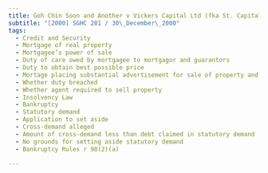 ```yaml
---
title: Goh Chin Soon and Another v Vickers Capital Ltd (fka St. Capital Ltd) 
subtitle: "[2000] SGHC 281 / 30\_December\_2000"
tags:
  - Credit and Security
  - Mortgage of real property
  - Mortgagee’s power of sale
  - Duty of care owed by mortgagee to mortgagor and guarantors
  - Duty to obtain best possible price
  - Mortage placing substantial advertisement for sale of property and accepting only offer at hand
  - Whether duty breached
  - Whether agent required to sell property
  - Insolvency Law
  - Bankruptcy
  - Statutory demand
  - Application to set aside
  - Cross-demand alleged
  - Amount of cross-demand less than debt claimed in statutory demand
  - No grounds for setting aside statutory demand
  - Bankruptcy Rules r 98(2)(a)

---
```


